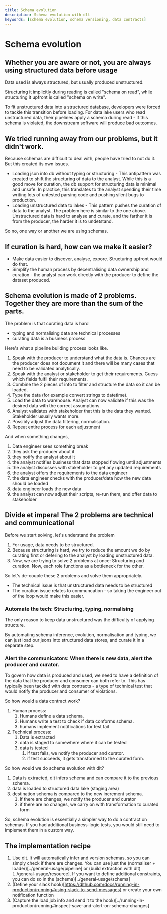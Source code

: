 ```yaml
---
title: Schema evolution
description: Schema evolution with dlt
keywords: [schema evolution, schema versioning, data contracts]
---
```


# Schema evolution

## Whether you are aware or not, you are always using structured data before usage

Data used is always structured, but usually produced unstructured.

Structuring it implicitly during reading is called "schema on read", while structuring it upfront is called "schema on write".

To fit unstructured data into a structured database, developers were forced to tackle this transition before loading.
For data lake users who read unstructured data, their pipelines apply a schema during read - if this schema is violated, the downstream software will produce bad outcomes.

## We tried running away from our problems, but it didn't work.

Because schemas are difficult to deal with, people have tried to not do it. But this created its own issues.
- Loading json into db without typing or structuring - This antipattern was created to shift the structuring of data to the analyst. While this is a good move for curation, the db support for structuring data is minimal and unsafe. In practice, this translates to the analyst spending their time writing lots of untested parsing code and pushing silent bugs to production.
- Loading unstructured data to lakes - This pattern pushes the curation of data to the analyst. The problem here is similar to the one above. Unstructured data is hard to analyse and curate, and the farther it is from the producer, the harder it is to undetstand.

So no, one way or another we are using schemas.

## If curation is hard, how can we make it easier?

- Make data easier to discover, analyse, expore. Structuring upfront would do that.
- Simplify the human process by decentralising data ownership and curation - the analyst can work directly with the producer to define the dataset produced.

## Schema evolution is made of 2 problems. Together they are more than the sum of the parts.

The problem is that curating data is hard
  - typing and normalising data are technical processes
  - curating data is a business process


Here's what a pipeline building process looks like.
1. Speak with the producer to understand what the data is. Chances are the producer does not document it and there will be many cases that need to be validated analytically.
2. Speak with the analyst or stakeholder to get their requirements. Guess which fields fulfil their requirements.
3. Combine the 2 pieces of info to filter and structure the data so it can be loaded.
4. Type the data (for example convert strings to datetime).
5. Load the data to warehouse. Analyst can now validate if this was the desired data with the correct assumptions.
6. Analyst validates with stakeholder that this is the data they wanted. Stakeholder usually wants more.
7. Possibly adjust the data filtering, normalisation.
8. Repeat entire process for each adjustment

And when something changes,

1. Data engineer sees something break
2. they ask the producer about it
3. they notify the analyst about it
4. the analyst notifies business that data stopped flowing until adjustments
5. the analyst discusses with stakeholder to get any updated requirements
6. the analyst offers the requirements to the data engineer
7. the data engineer checks with the producer/data how the new data should be loaded
8. data engineer loads the new data
9. the analyst can now adjust their scripts, re-run them, and offer data to stakeholder



## Divide et impera! The 2 problems are technical and communicational

Before we start solving, let's understand the problem
1. For usage, data needs to be structured.
2. Because structuring is hard, we try to reduce the amount we do by curating first or defering to the analyst by loading unstructured data.
3. Now, we are trying to solve 2 problems at once: Structuring and curation. Now, each role functions as a bottleneck for the other.

So let's de-couple these 2 problems and solve them appropriately.
- The technical issue is that unstructured data needs to be structured
- The curation issue relates to communcation - so taking the engineer out of the loop would make this easier.

### Automate the tech: Structuring, typing, normalising

The only reason to keep data unstructured was the difficulty of applying structure.

By automating schema inference, evolution, normalisation and typing, we can just load our jsons into structured data stores, and curate it in a separate step.

### Alert the communicators: When there is new data, alert the producer and curator.

To govern how data is produced and used, we need to have a definition of the data that the producer and consumer can both refer to.
This has typically been tackled with data contracts - a type of technical test that would notify the producer and consumer of violations.

So how would a data contract work?
1. Human process:
   1. Humans define a data schema.
   2. Humans write a test to check if data conforms schema.
   3. humans implement notifications for test fail
2. Technical process:
   1. Data is extracted
   2. data is staged to somewhere where it can be tested
   3. data is tested
      1. if test fails, we notify the producer and curator.
      2. if test succeeds, it gets transformed to the curated form.

So how would we do schema evolution with dlt?

1. Data is extracted, dlt infers schema and can compare it to the previous schema.
2. data is loaded to structured data lake (staging area)
3. destination schema is compared to the new increment schema.
   1. If there are changes, we notify the producer and curator
   2. if there are no changes, we carry on with transformation to curated form

So, schema evolution is essentially a simpler way to do a contract on schemas.
If you had additional business-logic tests, you would still need to implement them in a custom way.


## The implementation recipe
1. Use dlt. It will automatically infer and version schemas, so you can simply check if there are changes. You can use just the (normaliser + loader)[../general-usage/pipeline] or (build extraction with dlt)[../general-usage/resource]. If you want to define additional constraints, you can do so in the (schema)[../general-usage/schema]
2. (Define your slack hook)[https://dlthub.com/docs/running-in-production/running#using-slack-to-send-messages] or create your own notification function
3. (Capture the load job info and send it to the hook)[../running-in-production/running#inspect-save-and-alert-on-schema-changes]





